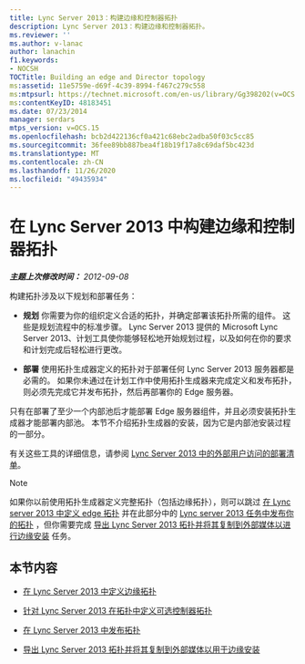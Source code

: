 ```yaml
---
title: Lync Server 2013：构建边缘和控制器拓扑
description: Lync Server 2013：构建边缘和控制器拓扑。
ms.reviewer: ''
ms.author: v-lanac
author: lanachin
f1.keywords:
- NOCSH
TOCTitle: Building an edge and Director topology
ms:assetid: 11e5759e-d69f-4c39-8994-f467c279c558
ms:mtpsurl: https://technet.microsoft.com/en-us/library/Gg398202(v=OCS.15)
ms:contentKeyID: 48183451
ms.date: 07/23/2014
manager: serdars
mtps_version: v=OCS.15
ms.openlocfilehash: bcb2d422136cf0a421c68ebc2adba50f03c5cc85
ms.sourcegitcommit: 36fee89bb887bea4f18b19f17a8c69daf5bc423d
ms.translationtype: MT
ms.contentlocale: zh-CN
ms.lasthandoff: 11/26/2020
ms.locfileid: "49435934"
---
```

# <a name="building-an-edge-and-director-topology-in-lync-server-2013"></a>在 Lync Server 2013 中构建边缘和控制器拓扑

<div data-xmlns="http://www.w3.org/1999/xhtml">

<div class="topic" data-xmlns="http://www.w3.org/1999/xhtml" data-msxsl="urn:schemas-microsoft-com:xslt" data-cs="https://msdn.microsoft.com/">

<div data-asp="https://msdn2.microsoft.com/asp">



</div>

<div id="mainSection">

<div id="mainBody">

<span> </span>

_**主题上次修改时间：** 2012-09-08_

构建拓扑涉及以下规划和部署任务：

  - **规划**   你需要为你的组织定义合适的拓扑，并确定部署该拓扑所需的组件。 这些是规划流程中的标准步骤。 Lync Server 2013 提供的 Microsoft Lync Server 2013、计划工具使你能够轻松地开始规划过程，以及如何在你的要求和计划完成后轻松进行更改。

  - **部署**   使用拓扑生成器定义的拓扑对于部署任何 Lync Server 2013 服务器都是必需的。 如果你未通过在计划工作中使用拓扑生成器来完成定义和发布拓扑，则必须先完成它并发布拓扑，然后再部署你的 Edge 服务器。

只有在部署了至少一个内部池后才能部署 Edge 服务器组件，并且必须安装拓扑生成器才能部署内部池。 本节不介绍拓扑生成器的安装，因为它是内部池安装过程的一部分。

有关这些工具的详细信息，请参阅 [Lync Server 2013 中的外部用户访问的部署清单](lync-server-2013-deployment-checklist-for-external-user-access.md)。

<div>


> [!NOTE]  
> 如果你以前使用拓扑生成器定义完整拓扑（包括边缘拓扑），则可以跳过 <A href="lync-server-2013-define-your-edge-topology.md">在 Lync server 2013 中定义 edge 拓扑</A> 并在此部分中的 <A href="lync-server-2013-publish-your-topology.md">Lync server 2013 任务中发布你的拓扑</A> ，但你需要完成 <A href="lync-server-2013-export-your-topology-and-copy-it-to-external-media-for-edge-installation.md">导出 Lync Server 2013 拓扑并将其复制到外部媒体以进行边缘安装</A> 任务。



</div>

<div>

## <a name="in-this-section"></a>本节内容

  - [在 Lync Server 2013 中定义边缘拓扑](lync-server-2013-define-your-edge-topology.md)

  - [针对 Lync Server 2013 在拓扑中定义可选控制器拓扑](lync-server-2013-define-optional-director-topologies-in-your-topology.md)

  - [在 Lync Server 2013 中发布拓扑](lync-server-2013-publish-your-topology.md)

  - [导出 Lync Server 2013 拓扑并将其复制到外部媒体以用于边缘安装](lync-server-2013-export-your-topology-and-copy-it-to-external-media-for-edge-installation.md)

</div>

</div>

<span> </span>

</div>

</div>

</div>

